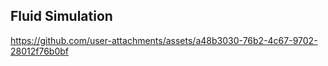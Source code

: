 ## Fluid Simulation

https://github.com/user-attachments/assets/a48b3030-76b2-4c67-9702-28012f76b0bf

